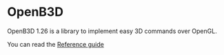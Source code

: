 # OpenB3D

OpenB3D 1.26 is a library to implement easy 3D commands over OpenGL.

You can read the [Reference guide](https://github.com/angros47/OpenB3D/blob/main/OpenB3D.pdf)
